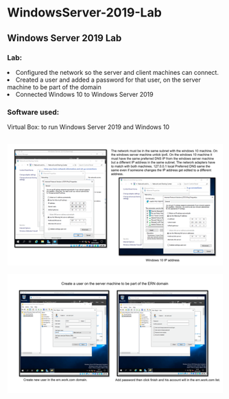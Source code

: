 # WindowsServer-2019-Lab
## Windows Server 2019 Lab
 
### Lab:
<li>Configured the network so the server and client machines can connect. 
<li>Created a user and added a password for that user, on the server machine to be part of the domain
<li> Connected Windows 10 to Windows Server 2019


### Software used:
Virtual Box: to run Windows Server 2019 and Windows 10

<br>
<img src="imgs/1ne.png" width="900">
<br>
<br>
<img src="imgs/2cu.png" width="900">
